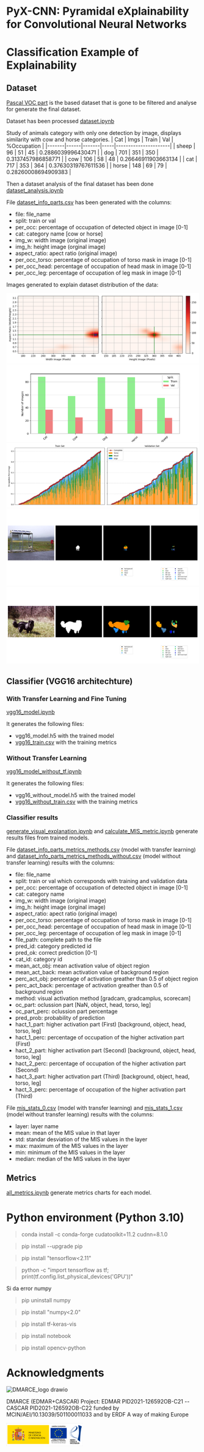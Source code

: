 # PyX-CNN: Pyramidal eXplainability for Convolutional Neural Networks


# Classification Example of Explainability

## Dataset

[Pascal VOC part](http://roozbehm.info/pascal-parts/pascal-parts.html) is the based dataset that is gone to be filtered and analyse for generate the final dataset.

Dataset has been processed
[dataset.ipynb](https://github.com/uleroboticsgroup/PyX-CNN/blob/main/dataset.ipynb)

Study of animals category with only one detection by image, displays similarity with cow and horse categories.
| Cat   | Imgs | Train | Val | %Occupation          |
|-------|------|-------|-----|----------------------|
| sheep | 96   | 51    | 45  | 0.2886039996430471  |
| dog   | 701  | 351   | 350 | 0.3137457986858771  |
| cow   | 106  | 58    | 48  | 0.26646911903663134 |
| cat   | 717  | 353   | 364 | 0.37630319767611536 |
| horse | 148  | 69    | 79  | 0.28260008694909383 |

Then a dataset analysis of the final dataset has been done
[dataset_analysis.ipynb](https://github.com/uleroboticsgroup/PyX-CNN/blob/main/dataset_analysis.ipynb)

File [dataset_info_parts.csv](https://github.com/uleroboticsgroup/PyX-CNN/blob/main/dataset_info_parts.csv) has been generated with the columns:
- file: file_name
- split: train or val
- per_occ: percentage of occupation of detected object in image [0-1]
- cat: category name [cow or horse]
- img_w: width image (original image)
- img_h: height image (orginal image)
- aspect_ratio: apect ratio (original image)
- per_occ_torso: percentage of occupation of torso mask in image [0-1]
- per_occ_head: percentage of occupation of head mask in image [0-1]
- per_occ_leg: percentage of occupation of leg mask in image [0-1]

Images generated to explain dataset distribution of the data:

![dataset_ratios](https://github.com/uleroboticsgroup/PyX-CNN/blob/main/images/dataset_ratios.png)
![dataset_splits](https://github.com/uleroboticsgroup/PyX-CNN/blob/main/images/dataset_splits.png)
![parts_occupation](https://github.com/uleroboticsgroup/PyX-CNN/blob/main/images/parts_occupation.png)
![parts_sample_cow](https://github.com/uleroboticsgroup/PyX-CNN/blob/main/images/parts_sample_cow.png)
![parts_sample_horse](https://github.com/uleroboticsgroup/PyX-CNN/blob/main/images/parts_sample_horse.png)


## Classifier (VGG16 architechture)

### With Transfer Learning and Fine Tuning

[vgg16_model.ipynb](https://github.com/uleroboticsgroup/PyX-CNN/blob/main/vgg16_model.ipynb)

It generates the following files:
- vgg16_model.h5 with the trained model
- [vgg16_train.csv](https://github.com/uleroboticsgroup/PyX-CNN/blob/main/vgg16_train.csv) with the training metrics

### Without Transfer Learning

[vgg16_model_without_tf.ipynb](https://github.com/uleroboticsgroup/PyX-CNN/blob/main/vgg16_model_without_tf.ipynb)

It generates the following files:
- vgg16_without_model.h5 with the trained model
- [vgg16_without_train.csv](https://github.com/uleroboticsgroup/PyX-CNN/blob/main/vgg16_without_train.csv) with the training metrics

### Classifier results

[generate_visual_explanation.ipynb](https://github.com/uleroboticsgroup/PyX-CNN/blob/main/generate_visual_explanation.ipynb) and [calculate_MIS_metric.ipynb](https://github.com/uleroboticsgroup/PyX-CNN/blob/main/calculate_MIS_metric.ipynb) generate results files from trained models.

File [dataset_info_parts_metrics_methods.csv](https://github.com/uleroboticsgroup/PyX-CNN/blob/main/dataset_info_parts_metrics_methods.csv) (model with transfer learning) and [dataset_info_parts_metrics_methods_without.csv](https://github.com/uleroboticsgroup/PyX-CNN/blob/main/dataset_info_parts_metrics_methods_without.csv) (model without transfer learning) results with the columns:
- file: file_name
- split: train or val which corresponds with training and validation data
- per_occ: percentage of occupation of detected object in image [0-1]
- cat: category name
- img_w: width image (original image)
- img_h: height image (orginal image)
- aspect_ratio: apect ratio (original image)
- per_occ_torso: percentage of occupation of torso mask in image [0-1]
- per_occ_head: percentage of occupation of head mask in image [0-1]
- per_occ_leg: percentage of occupation of leg mask in image [0-1]
- file_path: complete path to the file
- pred_id: category predicted id
- pred_ok: correct prediction [0-1]
- cat_id: category id
- mean_act_obj: mean activation value of object region
- mean_act_back: mean activation value of background region
- perc_act_obj: percentage of activation greather than 0.5 of object region
- perc_act_back: percentage of activation greather than 0.5 of background region
- method: visual activation method [gradcam, gradcamplus, scorecam]
- oc_part: oclussion part [NaN, object, head, torso, leg]
- oc_part_perc: oclussion part percentage
- pred_prob: probability of prediction
- hact_1_part: higher activation part (First) [background, object, head, torso, leg]
- hact_1_perc: percentage of occupation of the higher activation part (First)
- hact_2_part: higher activation part (Second) [background, object, head, torso, leg]
- hact_2_perc: percentage of occupation of the higher activation part (Second)
- hact_3_part: higher activation part (Third) [background, object, head, torso, leg]
- hact_3_perc: percentage of occupation of the higher activation part (Third)


File [mis_stats_0.csv](https://github.com/uleroboticsgroup/PyX-CNN/blob/main/mis_stats_0.csv) (model with transfer learning) and [mis_stats_1.csv](https://github.com/uleroboticsgroup/PyX-CNN/blob/main/mis_stats_1.csv) (model without transfer learning) results with the columns:
- layer: layer name
- mean: mean of the MIS value in that layer
- std: standar desviation of the MIS values in the layer
- max: maximum of the MIS values in the layer
- min: minimum of the MIS values in the layer
- median: median of the MIS values in the layer

## Metrics

[all_metrics.ipynb](https://github.com/uleroboticsgroup/PyX-CNN/blob/main/all_metrics.ipynb) generate metrics charts for each model.

# Python environment (Python 3.10)

> conda install -c conda-forge cudatoolkit=11.2 cudnn=8.1.0

> pip install --upgrade pip

> pip install "tensorflow<2.11"

> python -c "import tensorflow as tf; print(tf.config.list_physical_devices('GPU'))"

Si da error numpy
> pip uninstall numpy

> pip install "numpy<2.0"

> pip install tf-keras-vis

> pip install notebook

> pip install opencv-python


# Acknowledgments

<img src="https://user-images.githubusercontent.com/3810011/192087445-9aa45366-1fec-41f5-a7c9-fa612901ecd9.png" alt="DMARCE_logo drawio" width="200"/>

DMARCE (EDMAR+CASCAR) Project: EDMAR PID2021-126592OB-C21 -- CASCAR PID2021-126592OB-C22 funded by MCIN/AEI/10.13039/501100011033 and by ERDF A way of making Europe

<img src="https://raw.githubusercontent.com/DMARCE-PROJECT/DMARCE-PROJECT.github.io/main/logos/micin-uefeder-aei.png" alt="DMARCE_EU eu_logo" width="200"/>
